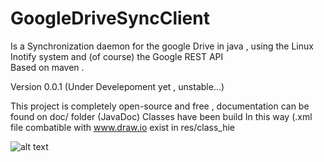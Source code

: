 # GoogleDriveSyncClient

Is a Synchronization daemon for the google Drive in java , using the Linux Inotify system and (of course) the Google REST API <br>
Based on maven . <br>

Version 0.0.1 (Under Develepoment yet , unstable...) 

This project is completely open-source and free , documentation can be found on doc/ folder (JavaDoc) 
Classes have been build In this way (.xml file combatible with www.draw.io exist in res/class_hie

![alt text](https://raw.githubusercontent.com/NoReasonException/GoogleDriveSyncClient/master/res/class_hie/hie.png)



